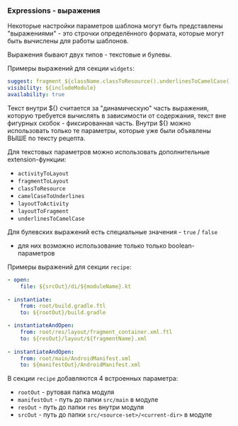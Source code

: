 ### Expressions - выражения

Некоторые настройки параметров шаблона могут быть представлены "выражениями" -
это строчки определённого формата, которые могут быть вычислены для работы шаблонов.

Выражения бывают двух типов - текстовые и булевы.

Примеры выражений для секции `widgets`:

```yaml
suggest: fragment_${className.classToResource().underlinesToCamelCase()}
visibility: ${includeModule}
availability: true
```

Текст внутри ${} считается за "динамическую" часть выражения, которую требуется вычислять в зависимости от содержания,
текст вне фигурных скобок - фиксированная часть.
Внутри ${} можно использовать только те параметры, которые уже были объявлены ВЫШЕ по тексту рецепта.

Для текстовых параметров можно использовать дополнительные extension-функции:

- `activityToLayout`
- `fragmentToLayout`
- `classToResource`
- `camelCaseToUnderlines`
- `layoutToActivity`
- `layoutToFragment`
- `underlinesToCamelCase`

Для булевских выражений есть специальные значения - `true` / `false`
+ для них возможно использование только только boolean-параметров

Примеры выражений для секции `recipe`:

```yaml
- open:
    file: ${srcOut}/di/${moduleName}.kt
    
- instantiate:
    from: root/build.gradle.ftl
    to: ${rootOut}/build.gradle

- instantiateAndOpen:
    from: root/res/layout/fragment_container.xml.ftl
    to: ${resOut}/layout/${fragmentName}.xml
    
- instantiateAndOpen:
    from: root/main/AndroidManifest.xml
    to: ${manifestOut}/AndroidManifest.xml
```

В секции `recipe` добавляются 4 встроенных параметра:

- `rootOut` - рутовая папка модуля
- `manifestOut` - путь до папки `src/main` в модуле
- `resOut` - путь до папки `res` внутри модуля
- `srcOut` - путь до папки `src/<source-set>/<current-dir>` в модуле
